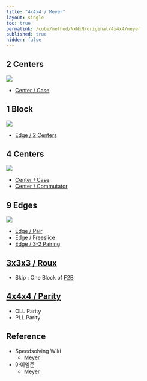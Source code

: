 ```yaml
---
title: "4x4x4 / Meyer"
layout: single
toc: true
permalink: /cube/method/NxNxN/original/4x4x4/meyer
published: true
hidden: false
---
```


<head>
  <base target="_blank">
  <style>
    img {
      max-width: 250px;
    }
  </style>
</head>



## 2 Centers

<a href="https://alpha.twizzle.net/edit/?puzzle=4x4x4&stickering=centers-only&setup-alg=Fw+U+R+L+D+Fw">
  <img src="https://user-images.githubusercontent.com/92285528/215302294-43213174-9985-4d57-807b-c072e55a51cd.png">
</a>

- [Center / Case](/cube/method/NxNxN/original/4x4x4/center/case)



## 1 Block

<a href="https://alpha.twizzle.net/edit/?puzzle=4x4x4&stickering=F2L&setup-alg=2F2+R2+2F2+R2+s%27+U2+s+2B+R%27+2F%27+R+2B%27+R%27+2F+R+2B%27+L+2F+L%27+2B+L+2F%27+L%27+Uw%27+L+U+L%27+B+L%27+B%27+L+Uw+U+R%27+U%27+R+B+L%27+B%27+L+R%27+U+R+B%27+R+B+R%27+B+L+U%27+L%27+2U%27+L+U+L%27+B+L%27+B%27+L+2U+L+U+L%27+B%27+U2+R%27+U+R+U%27+B+U%27+B%27+2B%27+2F+U2+s+U2+s2+U+s%27+U+s">
  <img src="https://user-images.githubusercontent.com/92285528/215303632-3e85ab4c-ee01-4adc-9d90-f4e32983b361.png">
</a>

- [Edge / 2 Centers](/cube/method/NxNxN/original/4x4x4/edge/2_centers)



## 4 Centers

<a href="https://alpha.twizzle.net/edit/?puzzle=4x4x4&setup-alg=2F+R+B+R%27+U+R%27+U%27+R+2F%27%0A2U%27+L+U+L%27+B+L%27+B%27+L+2U%0A2F+R+B+R%27+U+R%27+U%27+R+2F%27%0AB2+R%27%0A2U%27+L+U+L%27+B+L%27+B%27+L+2U%0AR">
  <img src="https://user-images.githubusercontent.com/92285528/215304125-e57739dd-9cd5-4243-89fd-f3c18041ac48.png">
</a>

- [Center / Case](/cube/method/NxNxN/original/4x4x4/center/case)
- [Center / Commutator](/cube/method/NxNxN/original/4x4x4/center/commutator)



## 9 Edges

<a href="https://alpha.twizzle.net/edit/?puzzle=4x4x4&setup-alg=U+B+U+B+U2+B2+U+B+F%27+L+F+F+R+F%27+B+U+B+U2">
  <img src="https://user-images.githubusercontent.com/92285528/215304214-67971ab6-bfbb-4621-91d6-2a2029d050de.png">
</a>

- [Edge / Pair](/cube/method/NxNxN/original/4x4x4/edge/pair)
- [Edge / Freeslice](/cube/method/NxNxN/original/4x4x4/edge/freeslice)
- [Edge / 3-2 Pairing](/cube/method/NxNxN/original/4x4x4/edge/3-2_pairing)



## [3x3x3 / Roux](/cube/method/NxNxN/original/3x3x3/roux)

- Skip : One Block of [F2B](/cube/method/NxNxN/original/3x3x3/roux#f2b)

## [4x4x4 / Parity](/cube/method/NxNxN/original/4x4x4/parity)

- OLL Parity
- PLL Parity



## Reference

- Speedsolving Wiki
  - [Meyer](https://www.speedsolving.com/wiki/index.php/Meyer_method)
- 아이엠준
  - [Meyer](https://youtu.be/iBbqL0v3naI)
